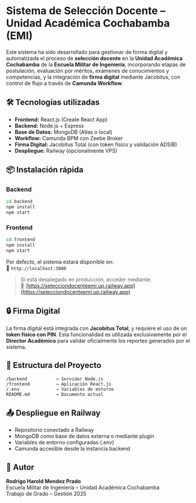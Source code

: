 # Sistema de Selección Docente – Unidad Académica Cochabamba (EMI)

Este sistema ha sido desarrollado para gestionar de forma digital y automatizada el proceso de **selección docente** en la **Unidad Académica Cochabamba** de la **Escuela Militar de Ingeniería**, incorporando etapas de postulación, evaluación por méritos, exámenes de conocimientos y competencias, y la integración de **firma digital** mediante Jacobitus, con control de flujo a través de **Camunda Workflow**.

## 🛠️ Tecnologías utilizadas

- **Frontend:** React.js (Create React App)
- **Backend:** Node.js + Express
- **Base de Datos:** MongoDB (Atlas o local)
- **Workflow:** Camunda BPM con Zeebe Broker
- **Firma Digital:** Jacobitus Total (con token físico y validación ADSIB)
- **Despliegue:** Railway (opcionalmente VPS)

## 📦 Instalación rápida

### Backend

```bash
cd backend
npm install
npm start
```

### Frontend

```bash
cd frontend
npm install
npm start
```

Por defecto, el sistema estará disponible en:  
🔗 `http://localhost:3000`

> Si está desplegado en producción, acceder mediante:  
🔗 [https://selecciondocenteemi.up.railway.app](https://selecciondocenteemi.up.railway.app)

## 🔒 Firma Digital

La firma digital está integrada con **Jacobitus Total**, y requiere el uso de un **token físico con PIN**. Esta funcionalidad es utilizada exclusivamente por el **Director Académico** para validar oficialmente los reportes generados por el sistema.

## 🧭 Estructura del Proyecto

```
/backend           → Servidor Node.js
/frontend          → Aplicación React.js
/.env              → Variables de entorno
README.md          → Documento actual
```

## 📤 Despliegue en Railway

- Repositorio conectado a Railway
- MongoDB como base de datos externa o mediante plugin
- Variables de entorno configuradas (.env)
- Camunda accesible desde la instancia backend

## 👤 Autor

**Rodrigo Harold Mendez Prado**  
Escuela Militar de Ingeniería – Unidad Académica Cochabamba  
Trabajo de Grado – Gestión 2025
